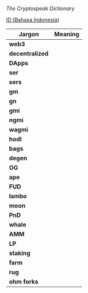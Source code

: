*The Cryptospeak Dictionary*

[ID (Bahasa Indonesia)](./README-id.md)

| Jargon     | Meaning     |
|------------|-------------|
|**web3**| |
|**decentralized**| |
|**DApps**| |
|**ser**|  |
|**sers**| |
|**gm**| |
|**gn**| |
|**gmi**| |
|**ngmi**| |
|**wagmi**| |
|**hodl**| |
|**bags**| |
|**degen**| |
|**OG**| |
|**ape**| |
|**FUD**|  |
|**lambo**| |
|**moon**| |
|**PnD**| |
|**whale**| |
|**AMM**| |
|**LP**| |
|**staking**| |
|**farm**| |
|**rug**| |
|**ohm forks**| |
